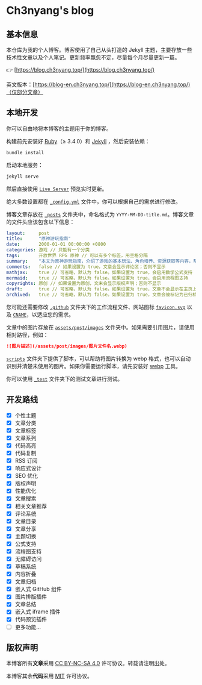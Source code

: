 # Ch3nyang's blog

## 基本信息

本仓库为我的个人博客。博客使用了自己从头打造的 Jekyll 主题，主要存放一些技术性文章以及个人笔记。更新频率飘忽不定，尽量每个月尽量更新一篇。

👉 [https://blog.ch3nyang.top/](https://blog.ch3nyang.top/)

英文版本：[https://blog-en.ch3nyang.top/](https://blog-en.ch3nyang.top/)（仅部分文章）

## 本地开发

你可以自由地将本博客的主题用于你的博客。

构建前先安装好 [Ruby](https://rubyinstaller.org/downloads/)（≥ 3.4.0）和 [Jekyll](https://jekyllrb.com/docs/installation/) ，然后安装依赖：

```bash
bundle install
```

启动本地服务：

```bash
jekyll serve
```

然后直接使用 [`Live Server`](https://marketplace.visualstudio.com/items?itemName=ritwickdey.LiveServer) 预览实时更新。

绝大多数设置都在 [`_config.yml`](./_config.yml) 文件中，你可以根据自己的需求进行修改。

博客文章存放在 [`_posts`](./_posts) 文件夹中，命名格式为 `YYYY-MM-DD-title.md`。博客文章的文件头应该包含以下信息：

```yaml
layout:     post
title:      "原神游玩指南"
date:       2000-01-01 00:00:00 +0800
categories: 游戏 // 只能有一个分类
tags:       开放世界 RPG 原神 // 可以有多个标签，用空格分隔
summary:    "本文为原神游玩指南，介绍了游戏的基本玩法、角色培养、资源获取等内容，帮助新手玩家快速上手原神。" // 可省略
comments:   false // 如果设置为 true，文章会显示评论区；否则不显示
mathjax:    true // 可省略，默认为 false。如果设置为 true，会启用数学公式支持
mermaid:    true // 可省略，默认为 false。如果设置为 true，会启用流程图支持
copyrights: 原创 // 如果设置为原创，文末会显示版权声明；否则不显示
draft:      true // 可省略，默认为 false。如果设置为 true，文章不会显示在主页上
archived:   true // 可省略，默认为 false。如果设置为 true，文章会被标记为已归档
```

您可能还需要修改 [`.github`](./.github) 文件夹下的工作流程文件、网站图标 [`favicon.svg`](./favicon.svg) 以及 [`CNAME`](./CNAME)，以适应您的需求。

文章中的图片存放在 [`assets/post/images`](./assets/post/images) 文件夹中。如果需要引用图片，请使用相对路径，例如：

```markdown
![图片描述](/assets/post/images/图片文件名.webp)
```

[`scripts`](./scripts) 文件夹下提供了脚本，可以帮助将图片转换为 webp 格式，也可以自动识别并清楚未使用的图片。如果你需要运行脚本，请先安装好 [webp](https://developers.google.com/speed/webp) 工具。

你可以使用 [`_test`](./_test) 文件夹下的测试文章进行测试。

## 开发路线

- [x] 个性主题
- [x] 文章分类
- [x] 文章标签
- [x] 文章系列
- [x] 代码高亮
- [x] 代码复制
- [x] RSS 订阅
- [x] 响应式设计
- [x] SEO 优化
- [x] 版权声明
- [x] 性能优化
- [x] 文章搜索
- [x] 相关文章推荐
- [x] 评论系统
- [x] 文章目录
- [x] 文章分享
- [x] 主题切换
- [x] 公式支持
- [x] 流程图支持
- [x] 无障碍访问
- [x] 草稿系统
- [x] 内容折叠
- [x] 文章归档
- [x] 嵌入式 GitHub 组件
- [x] 图片排版插件
- [x] 文章总结
- [x] 嵌入式 iframe 插件
- [x] 代码预览插件
- [ ] 更多功能...

## 版权声明

本博客所有**文章**采用 [CC BY-NC-SA 4.0](https://creativecommons.org/licenses/by-nc-sa/4.0/) 许可协议。转载请注明出处。

本博客其余**代码**采用 [MIT](https://opensource.org/licenses/MIT) 许可协议。
